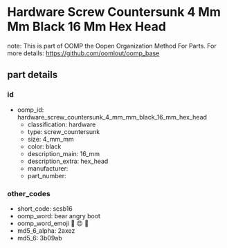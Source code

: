 # Hardware Screw Countersunk 4 Mm Mm Black 16 Mm Hex Head  

note: This is part of OOMP the Oopen Organization Method For Parts. For more details: https://github.com/oomlout/oomp_base

##  part details





### id
* oomp_id: hardware_screw_countersunk_4_mm_mm_black_16_mm_hex_head
  * classification: hardware
  * type: screw_countersunk
  * size: 4_mm_mm
  * color: black
  * description_main: 16_mm
  * description_extra: hex_head
  * manufacturer: 
  * part_number: 

### other_codes
* short_code: scsb16
* oomp_word: bear angry boot
* oomp_word_emoji :bear: :angry: :boot:
* md5_6_alpha: 2axez
* md5_6: 3b09ab
